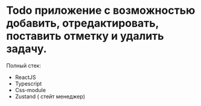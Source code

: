 
# Todo приложение с возможностью добавить, отредактировать, поставить отметку и удалить задачу.
Полный стек:

- ReactJS 
- Typescript
- Css-module
- Zustand ( стейт менеджер)
